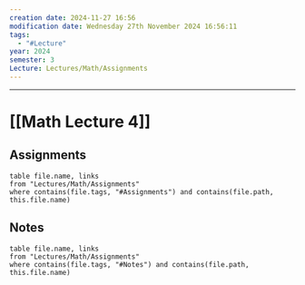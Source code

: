 ```yaml
---
creation date: 2024-11-27 16:56
modification date: Wednesday 27th November 2024 16:56:11
tags:
  - "#Lecture"
year: 2024
semester: 3
Lecture: Lectures/Math/Assignments
---
```

---
# [[Math Lecture 4]]


## Assignments

 ```dataview
table file.name, links
from "Lectures/Math/Assignments"
where contains(file.tags, "#Assignments") and contains(file.path, this.file.name)
```



## Notes


 ```dataview
table file.name, links
from "Lectures/Math/Assignments"
where contains(file.tags, "#Notes") and contains(file.path, this.file.name)
```




